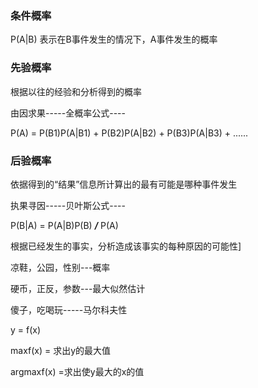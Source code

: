 ### 条件概率

P(A|B) 表示在B事件发生的情况下，A事件发生的概率

### 先验概率

根据以往的经验和分析得到的概率

由因求果-----全概率公式----

P(A) = P(B1)P(A|B1) + P(B2)P(A|B2) + P(B3)P(A|B3)  + ......

### 后验概率

依据得到的“结果”信息所计算出的最有可能是哪种事件发生

执果寻因-----贝叶斯公式----

P(B|A) = P(A|B)P(B) ***/*** P(A)

根据已经发生的事实，分析造成该事实的每种原因的可能性]



凉鞋，公园，性别---概率

硬币，正反，参数---最大似然估计

傻子，吃喝玩-----马尔科夫性

y = f(x)

maxf(x) = 求出y的最大值

argmaxf(x) =求出使y最大的x的值

